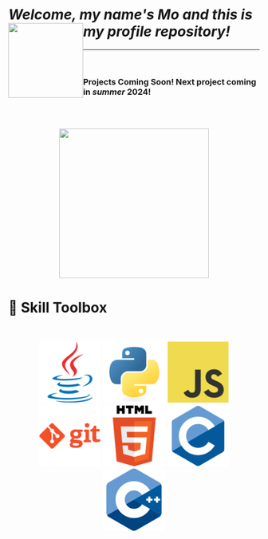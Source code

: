 # **_Welcome, my name's Mo and this is my profile repository!_**<img src="https://github.com/mo100saad/mo100saad/assets/59495355/a3ceeadf-6cae-4fce-8a26-6c5812aeba1c" width="150" height="150" align="left">
<p>
  

  </p>
  
---
<br>

### Projects Coming Soon! Next project coming in **_summer_** 2024!
<br><br>
<p align="center">
<img src="https://github.com/mo100saad/mo100saad/assets/15622146/0c4ed428-9d71-47b5-a9fe-a369a943b575" width="300" height="300">
</p>

# 🧰 Skill Toolbox
<br>
<p align="center">
<img src="https://raw.githubusercontent.com/devicons/devicon/6910f0503efdd315c8f9b858234310c06e04d9c0/icons/java/java-original.svg" width="125" height="125">
<img src="https://raw.githubusercontent.com/devicons/devicon/6910f0503efdd315c8f9b858234310c06e04d9c0/icons/python/python-original.svg" width="125" height="125">
<img src="https://raw.githubusercontent.com/devicons/devicon/6910f0503efdd315c8f9b858234310c06e04d9c0/icons/javascript/javascript-original.svg" width="125" height="125">
<img src="https://raw.githubusercontent.com/devicons/devicon/6910f0503efdd315c8f9b858234310c06e04d9c0/icons/git/git-plain-wordmark.svg" width="125" height="125">
<img src="https://raw.githubusercontent.com/devicons/devicon/6910f0503efdd315c8f9b858234310c06e04d9c0/icons/html5/html5-original-wordmark.svg" width="125" height="125">
<img src="https://raw.githubusercontent.com/devicons/devicon/6910f0503efdd315c8f9b858234310c06e04d9c0/icons/c/c-original.svg" width="125" height="125">
<img src="https://raw.githubusercontent.com/devicons/devicon/6910f0503efdd315c8f9b858234310c06e04d9c0/icons/cplusplus/cplusplus-original.svg" width="125" height="125">
</p>
